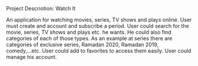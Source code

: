  Project Descriotion:
                               Watch It

An application for watching movies, series, TV shows and plays online. 
User must create and account and subscribe a period.
User could search for the movie, series, TV shows and plays etc. 
he wants. He could also find categories of each of those types. 
As an example at series there are categories of exclusive series, Ramadan 2020, Ramadan 2019, comedy,...etc. 
User could add to favorites to access them easily. 
User could manage his account.
